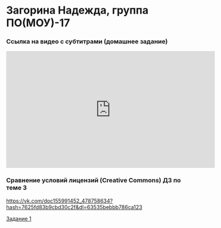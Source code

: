 # Загорина Надежда, группа ПО(МОУ)-17


### Ссылка на видео с субтитрами (домашнее задание)
<iframe width="560" height="315" src="https://www.youtube.com/embed/SfKeZwOHkZU" frameborder="0" allow="accelerometer; autoplay; encrypted-media; gyroscope; picture-in-picture" allowfullscreen></iframe>


### Сравнение условий лицензий (Creative Commons) ДЗ по теме 3
https://vk.com/doc155991452_478758634?hash=7625fd83b9cbd30c2f&dl=63535bebbb786ca123

[Задание 1 ](https://github.com/zagorina18/trench/blob/master/%D0%97%D0%B0%D0%B4%D0%B0%D0%BD%D0%B8%D0%B5%201)
